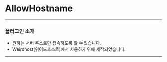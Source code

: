 # AllowHostname
---
### 플러그인 소개
* 원하는 서버 주소로만 접속하도록 할 수 있습니다.
* Weirdhost(위어드호스트)에서 사용하기 위해 제작되었습니다.
---
